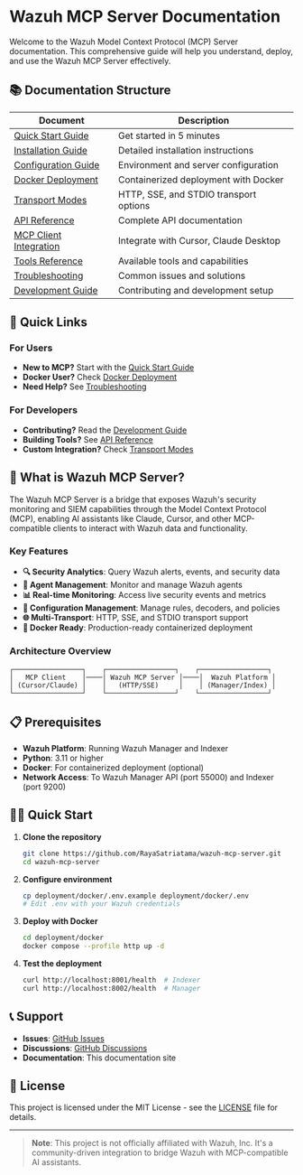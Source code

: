 # Wazuh MCP Server Documentation

Welcome to the Wazuh Model Context Protocol (MCP) Server documentation. This comprehensive guide will help you understand, deploy, and use the Wazuh MCP Server effectively.

## 📚 Documentation Structure

| Document | Description |
|----------|-------------|
| [Quick Start Guide](./quick-start.md) | Get started in 5 minutes |
| [Installation Guide](./installation.md) | Detailed installation instructions |
| [Configuration Guide](./configuration.md) | Environment and server configuration |
| [Docker Deployment](./docker-deployment.md) | Containerized deployment with Docker |
| [Transport Modes](./transport-modes.md) | HTTP, SSE, and STDIO transport options |
| [API Reference](./api-reference.md) | Complete API documentation |
| [MCP Client Integration](./mcp-client-integration.md) | Integrate with Cursor, Claude Desktop |
| [Tools Reference](./tools-reference.md) | Available tools and capabilities |
| [Troubleshooting](./troubleshooting.md) | Common issues and solutions |
| [Development Guide](./development.md) | Contributing and development setup |

## 🚀 Quick Links

### For Users
- **New to MCP?** Start with the [Quick Start Guide](./quick-start.md)
- **Docker User?** Check [Docker Deployment](./docker-deployment.md)
- **Need Help?** See [Troubleshooting](./troubleshooting.md)

### For Developers
- **Contributing?** Read the [Development Guide](./development.md)
- **Building Tools?** See [API Reference](./api-reference.md)
- **Custom Integration?** Check [Transport Modes](./transport-modes.md)

## 🎯 What is Wazuh MCP Server?

The Wazuh MCP Server is a bridge that exposes Wazuh's security monitoring and SIEM capabilities through the Model Context Protocol (MCP), enabling AI assistants like Claude, Cursor, and other MCP-compatible clients to interact with Wazuh data and functionality.

### Key Features
- **🔍 Security Analytics**: Query Wazuh alerts, events, and security data
- **👥 Agent Management**: Monitor and manage Wazuh agents
- **📊 Real-time Monitoring**: Access live security events and metrics
- **🔧 Configuration Management**: Manage rules, decoders, and policies
- **🌐 Multi-Transport**: HTTP, SSE, and STDIO transport support
- **🐳 Docker Ready**: Production-ready containerized deployment

### Architecture Overview
```
┌─────────────────┐    ┌─────────────────┐    ┌─────────────────┐
│   MCP Client    │────│ Wazuh MCP Server │────│  Wazuh Platform │
│ (Cursor/Claude) │    │   (HTTP/SSE)     │    │ (Manager/Index) │
└─────────────────┘    └─────────────────┘    └─────────────────┘
```

## 📋 Prerequisites

- **Wazuh Platform**: Running Wazuh Manager and Indexer
- **Python**: 3.11 or higher
- **Docker**: For containerized deployment (optional)
- **Network Access**: To Wazuh Manager API (port 55000) and Indexer (port 9200)

## 🏃‍♂️ Quick Start

1. **Clone the repository**
   ```bash
   git clone https://github.com/RayaSatriatama/wazuh-mcp-server.git
   cd wazuh-mcp-server
   ```

2. **Configure environment**
   ```bash
   cp deployment/docker/.env.example deployment/docker/.env
   # Edit .env with your Wazuh credentials
   ```

3. **Deploy with Docker**
   ```bash
   cd deployment/docker
   docker compose --profile http up -d
   ```

4. **Test the deployment**
   ```bash
   curl http://localhost:8001/health  # Indexer
   curl http://localhost:8002/health  # Manager
   ```

## 📞 Support

- **Issues**: [GitHub Issues](https://github.com/RayaSatriatama/wazuh-mcp-server/issues)
- **Discussions**: [GitHub Discussions](https://github.com/RayaSatriatama/wazuh-mcp-server/discussions)
- **Documentation**: This documentation site

## 📄 License

This project is licensed under the MIT License - see the [LICENSE](../LICENSE) file for details.

---

> **Note**: This project is not officially affiliated with Wazuh, Inc. It's a community-driven integration to bridge Wazuh with MCP-compatible AI assistants.
